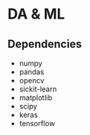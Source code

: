 # DA & ML

## Dependencies
 - numpy
 - pandas
 - opencv
 - sickit-learn
 - matplotlib
 - scipy
 - keras
 - tensorflow